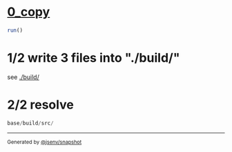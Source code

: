 # [0_copy](../../new_url_directory_2.test.mjs#L19)

```js
run()
```

# 1/2 write 3 files into "./build/"

see [./build/](./build/)

# 2/2 resolve

```js
base/build/src/
```

---

<sub>
  Generated by <a href="https://github.com/jsenv/core/tree/main/packages/independent/snapshot">@jsenv/snapshot</a>
</sub>
